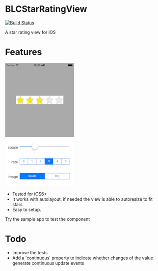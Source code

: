 BLCStarRatingView
=================
[![Build Status](https://travis-ci.org/lucabartoletti/BLCStarRatingView.svg?branch=master)](https://travis-ci.org/lucabartoletti/BLCStarRatingView)

A star rating view for iOS

Features
=================

![Alt text](https://raw.githubusercontent.com/lucabartoletti/BLCStarRatingView/master/README/screenshot.png "screenshot.png")

* Tested for iOS6+
* It works with autolayout, if needed the view is able to autoresize to fit stars
* Easy to setup.

Try the sample app to test the component

Todo
=================

* Improve the tests
* Add a 'continuous' property to indicate whether changes of the value generate continuous update events
